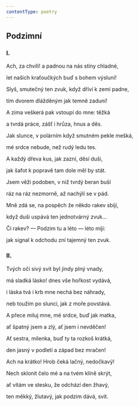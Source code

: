 ```yaml
---
contentType: poetry
---
```


## Podzimní

### I.

Ach, za chvíli! a padnou na nás stíny chladné,

let našich kraťoučkých buď s bohem výsluní!

Slyš, smutečný ten zvuk, když dříví k zemi padne,

tím dvorem dlážděným jak temně zaduní!

A zima veškerá pak vstoupí do mne: těžká

a tvrdá práce, zášť i hrůza, hnus a děs.

Jak slunce, v polárním když smutném pekle mešká,

mé srdce nebude, než rudý ledu tes.

A každý dřeva kus, jak zazní, děsí duši,

jak šafot k popravě tam dole měl by stát.

Jsem věži podoben, v niž tvrdý beran buší

ráz na ráz nezmorně, až nachýlí se v pád.

Mně zdá se, na pospěch že někdo rakev sbíjí,

když duši uspává ten jednotvárný zvuk...

Čí rakev? — Podzim tu a léto — léto míjí:

jak signal k odchodu zní tajemný ten zvuk.

### II.

Tvých očí sivý svit byl jindy plný vnady,

má sladká lásko! dnes vše hořkost vydává,

i láska tvá i krb mne nechá bez náhrady,

neb toužím po slunci, jak z moře povstává.

A přece miluj mne, mé srdce, buď jak matka,

ať špatný jsem a zlý, ať jsem i nevděčen!

Ať sestra, milenka, buď ty ta rozkoš krátká,

den jasný v podletí a západ bez mračen!

Ach na krátko! Hrob čeká lačný, nedočkavý!

Nech sklonit čelo mé a na tvém klíně skrýt,

ať vítám ve stesku, že odchází den žhavý,

ten měkký, žlutavý, jak podzim dává, svit.
